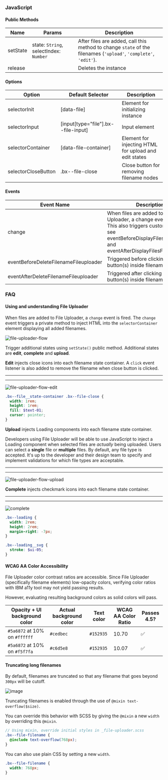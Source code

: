 ### JavaScript

#### Public Methods

| Name     | Params                                 | Description                                                                                                       |
|----------|----------------------------------------|-------------------------------------------------------------------------------------------------------------------|
| setState | state: `String`, selectIndex: `Number` | After files are added, call this method to change `state` of the filenames (`'upload'`, `'complete'`, `'edit'`).  |
| release  |                                        | Deletes the instance                                                                                              |

#### Options

| Option              | Default Selector                    | Description                                           |
|---------------------|-------------------------------------|-------------------------------------------------------|
| selectorInit        | [data-file]                         | Element for initializing instance                     |
| selectorInput       | [input[type="file"].bx--file-input] | Input element                                         |
| selectorContainer   | [data-file-container]               | Element for injecting HTML for upload and edit states |
| selectorCloseButton | .bx--file-close                     | Close button for removing filename nodes              |

#### Events

| Event Name                            | Description                                                                                                                                                                       |
|---------------------------------------|-----------------------------------------------------------------------------------------------------------------------------------------------------------------------------------|
| change                                | When files are added to File Uploader, a change event is fired. This also triggers custom events; see eventBeforeDisplayFilesFileuploader and eventAfterDisplayFilesFileuploader` |
| eventBeforeDeleteFilenameFileuploader | Triggered before clicking on close button(s) inside filename node(s).                                                                                                             |
| eventAfterDeleteFilenameFileuploader  | Triggered after clicking on close button(s) inside filename node(s).                                                                                                              |

### FAQ 

#### Using and understanding File Uploader

When files are added to File Uploader, a `change` event is fired.
The `change` event triggers a private method to inject HTML into the `selectorContainer` element displaying all added filenames.

![file-uploader-flow](https://media.github.ibm.com/user/76/files/5e736240-ec52-11e6-9251-32ffed4bc70b)

Trigger additional states using `setState()` public method. 
Additional states are **edit**, **complete** and **upload**.

**Edit** injects close icons into each filename state container. A `click` event listener is also added to remove the filename when close button is clicked.

---
***
> 
![file-uploader-flow-edit](https://media.github.ibm.com/user/76/files/f2abbdcc-ec52-11e6-938c-535458ffee6d)

```scss
.bx--file__state-container .bx--file-close {
  width: 1rem;
  height: 1rem;
  fill: $text-01;
  cursor: pointer;
}
```

**Upload** injects Loading components into each filename state container.

Developers using File Uploader will be able to use JavaScript to inject a Loading component when selected files are _actually_ being uploaded. 
Users can select a __single__ file or __multiple__ files.
By default, any file type is accepted.
It's up to the developer and their design team to specify and implement validations for which file types are acceptable.

---
***
> 
![file-uploader-flow-upload](https://media.github.ibm.com/user/76/files/ae239d28-ec52-11e6-8aff-03cd541a1003)

**Complete** injects checkmark icons into each filename state container.

---
***
> 
![complete](https://media.github.ibm.com/user/76/files/cf833552-000a-11e7-953c-89152f30046b)

```scss
.bx--loading {
  width: 2rem;
  height: 2rem;
  margin-right: -7px;
}

.bx--loading__svg {
  stroke: $ui-05;
}
```

#### WCAG AA Color Accessibility

File Uploader color contrast ratios are accessible.
Since File Uploader (specifically filename elements) low-opacity colors, 
verifying color ratios with IBM a11y tool may not yield passing results.

However, evaluating resulting background colors as solid colors will pass.

| Opacity + UI background color | Actual background color | Text color | WCAG AA Color Ratio | Passes 4.5?        |
|-------------------------------|-------------------------|------------|---------------------|--------------------|
| `#5a6872` at 10% on `#ffffff` | `#cedbec`               | `#152935`  | 10.70               | :white_check_mark: |
| `#5a6872` at 10% on `#f5f7fa` | `#c6d5e8`               | `#152935`  | 10.07               | :white_check_mark: |

#### Truncating long filenames

By default, filenames are truncated so that any filename that goes beyond `300px` will be cutoff.


![image](https://media.github.ibm.com/user/76/files/9e8debe0-ed36-11e6-818f-e1efccb253cd)

Truncating filenames is enabled through the use of `@mixin text-overflow($size)`.

You can override this behavior with SCSS by giving the `@mixin` a new `width` by overriding this `@mixin`.

```scss
// Using mixin, override initial styles in _file-uploader.scss
.bx--file-filename {
  @include text-overflow(768px);
}
```

You can also use plain CSS by setting a new `width`.

```scss
.bx--file-filename {
  width: 768px;
}
```
